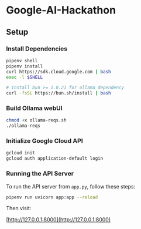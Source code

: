 # Google-AI-Hackathon

## Setup 

### Install Dependencies

```bash
pipenv shell
pipenv install
curl https://sdk.cloud.google.com | bash
exec -l $SHELL

# install bun >= 1.0.21 for ollama dependency
curl -fsSL https://bun.sh/install | bash
```

### Build Ollama webUI

```bash
chmod +x ollama-reqs.sh
./ollama-reqs
```

### Initialize Google Cloud API

```bash
gcloud init
gcloud auth application-default login
```
### Running the API Server

To run the API server from `app.py`, follow these steps:

```bash
pipenv run uvicorn app:app --reload
```

Then visit:

[http://127.0.0.1:8000](http://127.0.0.1:8000)
